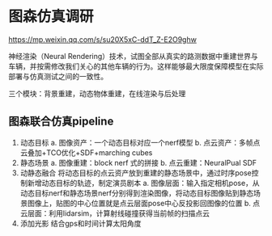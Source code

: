 # 图森仿真调研

https://mp.weixin.qq.com/s/su20X5xC-ddT_Z-E2O9ghw

神经渲染（Neural Rendering）技术，试图全部从真实的路测数据中重建世界与车辆，并按需修改我们关心的其他车辆的行为。这样能够最大限度保障模型在实际部署与仿真测试之间的一致性。

三个模块：背景重建，动态物体重建，在线渲染与后处理


## 图森联合仿真pipeline

1. 动态目标
    a. 图像资产：一个动态目标对应一个nerf模型
    b. 点云资产：多帧点云叠加+TCO优化+SDF+marching cubes
2. 静态场景
    a. 图像重建：block nerf 式的拼接
    b. 点云重建：NeuralPual SDF
3. 动静态融合
    将动态目标的点云资产放到重建的静态场景中，通过时序pose控制新增动态目标的轨迹，制定演员剧本
    a. 图像层面：输入指定相机pose，从动态目标nerf和静态场景nerf分别得到渲染图像，将动态目标图像贴到静态场景图像上，贴图的中心位置就是点云层面pose中心反投影回图像的位置
    b. 点云层面：利用lidarsim，计算射线碰撞获得当前帧的扫描点云
4. 添加光影
    结合gps和时间计算太阳角度

